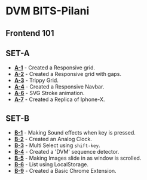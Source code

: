 # DVM BITS-Pilani
## Frontend 101
## SET-A
- **[A-1](https://meliodas113.github.io/front-end-101/SET-A/A-1)** - Created a Responsive grid.
- **[A-2](https://meliodas113.github.io/front-end-101/SET-A/A2)** - Created a Responsive grid with gaps.
- **[A-3](https://meliodas113.github.io/front-end-101/SET-A/A-3)** - Trippy Grid.
- **[A-4](https://meliodas113.github.io/front-end-101/SET-A/A-4)** - Created a Responsive Navbar.
- **[A-6](https://meliodas113.github.io/front-end-101/SET-A/A-6)** - SVG Stroke animation.
- **[A-7](https://meliodas113.github.io/front-end-101/SET-A/A-7)** - Created a Replica of Iphone-X.
## SET-B
- **[B-1](https://meliodas113.github.io/front-end-101/SET-B/B-1)** - Making Sound effects when key is pressed.
- **[B-2](https://meliodas113.github.io/front-end-101/SET-B/B-2)** - Created an Analog Clock.
- **[B-3](https://meliodas113.github.io/front-end-101/SET-B/B-3)** - Multi Select using `shift-key`.
- **[B-4](https://meliodas113.github.io/front-end-101/SET-B/B-4)** - Created a 'DVM' sequence detector.
- **[B-5](https://meliodas113.github.io/front-end-101/SET-B/B-5)** - Making Images slide in as window is scrolled.
- **[B-6](https://meliodas113.github.io/front-end-101/SET-B/B-6)** - List using LocalStorage.
- **[B-9](https://meliodas113.github.io/front-end-101/SET-B/B-9)** - Created a Basic Chrome Extension.
